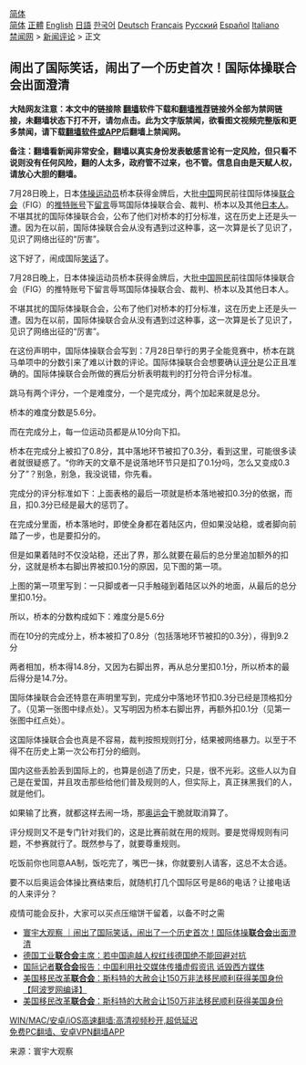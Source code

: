  <!-- 面包屑导航 --> <div class="breadcrumb"><!-- GTranslate: https://gtranslate.io/ -->  <div class="switcher notranslate">  <div class="selected">  <a href="#" onclick="return false;"> 简体</a>  </div>  <div class="option">  <a href="https://www.bannedbook.org" onclick="doGTranslate('zh-CN|zh-CN');jQuery('div.switcher div.selected a').html(jQuery(this).html());return false;" title="简体中文" class="nturl selected"> 简体</a>  <a href="https://www.bannedbook.org/zh-tw/" onclick="doGTranslate('zh-CN|zh-TW');jQuery('div.switcher div.selected a').html(jQuery(this).html());return false;" title="繁體中文" class="nturl"> 正體</a>  <a href="https://www.bannedbook.org/en/" onclick="doGTranslate('zh-CN|en');jQuery('div.switcher div.selected a').html(jQuery(this).html());return false;" title="English" class="nturl"> English</a>  <a href="https://www.bannedbook.org/ja/" onclick="doGTranslate('zh-CN|ja');jQuery('div.switcher div.selected a').html(jQuery(this).html());return false;" title="日本語" class="nturl"> 日語</a>  <a href="https://www.bannedbook.org/ko/" onclick="doGTranslate('zh-CN|ko');jQuery('div.switcher div.selected a').html(jQuery(this).html());return false;" title="한국어" class="nturl"> 한국어</a>  <a href="https://www.bannedbook.org/de/" onclick="doGTranslate('zh-CN|de');jQuery('div.switcher div.selected a').html(jQuery(this).html());return false;" title="Deutsch" class="nturl"> Deutsch</a>  <a href="https://www.bannedbook.org/fr/" onclick="doGTranslate('zh-CN|fr');jQuery('div.switcher div.selected a').html(jQuery(this).html());return false;" title="Français" class="nturl"> Français</a>  <a href="https://www.bannedbook.org/ru/" onclick="doGTranslate('zh-CN|ru');jQuery('div.switcher div.selected a').html(jQuery(this).html());return false;" title="Русский" class="nturl"> Русский</a>  <a href="https://www.bannedbook.org/es/" onclick="doGTranslate('zh-CN|es');jQuery('div.switcher div.selected a').html(jQuery(this).html());return false;" title="Español" class="nturl"> Español</a>  <a href="https://www.bannedbook.org/it/" onclick="doGTranslate('zh-CN|it');jQuery('div.switcher div.selected a').html(jQuery(this).html());return false;" title="Italiano" class="nturl"> Italiano</a>  </div>  </div>      <div class='breadcrumb-sub'><!-- Breadcrumb NavXT 6.3.0 --> <a href="https://www.bannedbook.org/" class="home">禁闻网</a> &gt; <a href="https://www.bannedbook.org/bnews/comments/" class="category">新闻评论</a> &gt; 正文</div></div><h2>闹出了国际笑话，闹出了一个历史首次！国际体操联合会出面澄清</h2> <p class="notice"><b>大陆网友注意：本文中的链接除 <a href="https://github.com/bannedbook/fanqiang" >翻墙</a>软件下载和<a href="https://github.com/killgcd/justmysocks/blob/master/README.md">翻墙推荐</a>链接外全部为禁网链接，未翻墙状态下打不开，请勿点击。此为文字版禁闻，欲看图文视频完整版和更多禁闻，请下载<a href="https://github.com/bannedbook/fanqiang">翻墙软件或APP</a>后翻墙上禁闻网。</p><p>备注：翻墙看新闻非常安全，翻墙以真实身份发表敏感言论有一定风险，但只看不说则没有任何风险，翻的人太多，政府管不过来，也不管。信息自由是天赋人权，请放心大胆的翻墙。</b></p>  <div class="entry"> <p id="summary">7月28日晚上，日本<a href="https://www.bannedbook.org/bnews/tag/%e4%bd%93%e6%93%8d/" class="st_tag internal_tag" rel="tag" title="标签 体操 下的日志">体操</a><a href="https://www.bannedbook.org/bnews/tag/%E8%BF%90%E5%8A%A8%E5%91%98/" class="st_tag internal_tag" rel="tag" title="标签 运动员 下的日志">运动员</a>桥本获得金牌后，大批<span class='wp_keywordlink_affiliate'><a href="https://www.bannedbook.org/" title="中国" target="_blank">中国</a></span>网民前往国际体操<a href="https://www.bannedbook.org/bnews/tag/%E8%81%94%E5%90%88%E4%BC%9A/" class="st_tag internal_tag" rel="tag" title="标签 联合会 下的日志">联合会</a>（FIG）的<a href="https://www.bannedbook.org/bnews/tag/%E6%8E%A8%E7%89%B9%E8%B4%A6%E5%8F%B7/" class="st_tag internal_tag" rel="tag" title="标签 推特账号 下的日志">推特账号</a>下<span class='wp_keywordlink'><a href="https://www.bannedbook.org/bnews/tougao/" title="留言" target="_blank">留言</a></span>辱骂国际体操联合会、裁判、桥本以及其他<a href="https://www.bannedbook.org/bnews/tag/%e6%97%a5%e6%9c%ac%e4%ba%ba/" class="st_tag internal_tag" rel="tag" title="标签 日本人 下的日志">日本人</a>。不堪其扰的国际体操联合会，公布了他们对桥本的打分标准，这在历史上还是头一遭。因为在以前，国际体操联合会从没有遇到过这种事，这一次算是长了见识了，见识了网络出征的“厉害”。</p> <p>这下好了，闹成国际<a href="https://www.bannedbook.org/bnews/tag/%E7%AC%91%E8%AF%9D/" class="st_tag internal_tag" rel="tag" title="标签 笑话 下的日志">笑话</a>了。</p> <p>7月28日晚上，日本体操运动员桥本获得金牌后，大批<a href="https://www.bannedbook.org/bnews/tag/%E4%B8%AD%E5%9B%BD%E7%BD%91%E6%B0%91/" class="st_tag internal_tag" rel="tag" title="标签 中国网民 下的日志">中国网民</a>前往国际体操联合会（FIG）的推特账号下留言辱骂国际体操联合会、裁判、桥本以及其他日本人。</p> <p>不堪其扰的国际体操联合会，公布了他们对桥本的打分标准，这在历史上还是头一遭。因为在以前，国际体操联合会从没有遇到过这种事，这一次算是长了见识了，见识了网络出征的“厉害”。</p> <p>在这份声明中，国际体操联合会写到：7月28日举行的男子全能竞赛中，桥本在跳马单项中的分数引来了难以计数的评论。国际体操联合会想要确认<a href="https://www.bannedbook.org/bnews/tag/%E8%AF%84%E5%88%86/" class="st_tag internal_tag" rel="tag" title="标签 评分 下的日志">评分</a>是公正且准确的。国际体操联合会所做的赛后分析表明裁判的打分符合评分标准。</p> <p>跳马有两个评分，一个是难度分，一个是完成分，两个加起来就是总分。</p>  <p>桥本的难度分数是5.6分。</p> <p>而在完成分上，每一位运动员都是从10分向下扣。</p> <p>桥本在完成分上被扣了0.8分，其中落地环节被扣了0.3分，看到这里，可能很多读者就很疑惑了。“你昨天的文章不是说落地环节只是扣了0.1分吗，怎么又变成0.3分了”？别急，别急，我没说错，你先看。</p> <p>完成分的评分标准如下：上面表格的最后一项就是桥本落地被扣0.3分的依据，而且，扣0.3分已经是最大的惩罚了。</p> <p>在完成分里面，桥本落地时，即使全身都在着陆区内，但如果没站稳，或者脚向前踏了一步，也是要扣分的。</p> <p>但是如果着陆时不仅没站稳，还出了界，那么就要在最后的总分里追加额外的扣分，这就是桥本右脚出界被扣0.1分的原因，见下图的第一项。</p>  <p>上图的第一项里写到：一只脚或者一只手触碰到着陆区以外的地面，从最后的总分里扣0.1分。</p> <p>所以，桥本的分数构成如下：难度分是5.6分</p> <p>而在10分的完成分上，桥本被扣了0.8分（包括落地环节被扣的0.3分），得到9.2分</p> <p>两者相加，桥本得14.8分，又因为右脚出界，再从总分里扣0.1分，所以桥本的最后得分是14.7分。</p> <p>国际体操联合会还特意在声明里写到，完成分中落地环节扣0.3分已经是顶格扣分了。（见第一张图中绿点处）。又写明因为桥本右脚出界，再额外扣0.1分（见第一张图中红点处）。</p> <p>这国际体操联合会也真是不容易，裁判按照规则打分，结果被网络暴力。以至于不得不在历史上第一次公布打分的细则。</p>  <p>国内这些丢脸丢到国际上的，也算是创造了历史，只是，很不光彩。这些人以为自己是在爱国，并且攻击那些给他们普及规则的人，但实际上，真正抹黑我们的人，就是他们。</p> <p>如果输了比赛，就都这样去闹一场，那<a href="https://www.bannedbook.org/bnews/tag/%E5%A5%A5%E8%BF%90%E4%BC%9A/" class="st_tag internal_tag" rel="tag" title="标签 奥运会 下的日志">奥运会</a>干脆就取消算了。</p> <p>评分规则又不是专门针对我们的，这是比赛前就在用的规则。要是觉得规则有问题，不参赛就行了。既然参与了，就要尊重规则。</p> <p>吃饭前你也同意AA制，饭吃完了，嘴巴一抹，你就要别人请客，这总不太合适。</p> <p>要不以后奥运会体操比赛结束后，就随机打几个国际区号是86的电话？让接电话的人来评分？</p> <p>疫情可能会反扑，大家可以买点压缩饼干留着，以备不时之需</p>  <ul class='op-related-articles' title='相关阅读'> <li><a href='https://www.bannedbook.org/bnews/baitai/20210731/1597611.html' target='_blank'>寰宇大观察 ｜闹出了国际笑话，闹出了一个历史首次！国际体操<b>联合会</b>出面澄清</a></li> <li><a href='https://www.bannedbook.org/bnews/baitai/20210623/1572927.html' target='_blank'>德国工业<b>联合会</b>主席：若中国逾越人权红线德国绝不能回避对抗</a></li> <li><a href='https://www.bannedbook.org/bnews/baitai/20210523/1552215.html' target='_blank'>国际记者<b>联合会</b>报告：中国利用社交媒体传播虚假资讯 诋毁西方媒体</a></li> <li><a href='https://www.bannedbook.org/bnews/cnnews/20210318/1507723.html' target='_blank'>美国移民改革<b>联合会</b>：斯科特的大赦会让150万非法移民顺利获得美国身份【阿波罗网编译】</a></li> <li><a href='https://www.bannedbook.org/bnews/cnnews/20210318/1507721.html' target='_blank'>美国移民改革<b>联合会</b>：斯科特的大赦会让150万非法移民顺利获得美国身份</a></li> </ul> <p class="texttj"> <a href="https://github.com/bannedbook/fanqiang/wiki/V2ray%E6%9C%BA%E5%9C%BA" target="_blank">WIN/MAC/安卓/iOS高速翻墙:高清视频秒开,超低延迟</a><br/> <a href="https://github.com/bannedbook/fanqiang/wiki/%E7%A6%81%E9%97%BB%E7%BD%91%E5%AE%89%E5%8D%93%E7%BF%BB%E5%A2%99%E6%96%B0%E9%97%BBAPP" target="_blank">免费PC翻墙、安卓VPN翻墙APP</a></p><p> 来源：寰宇大观察 </p><a name='sharetosocial'></a>  <div style="margin-bottom:5px;padding-bottom:5px;clear:both"> <div id="archive-pix-1" class="banner-ads"> <!-- AuctionX Display platform tag START --> <div id="26318x728x90x621x_ADSLOT2" clicktrack="%%CLICK_URL_ESC%%"></div> <!-- AuctionX Display platform tag END --> </div> <div id="archive-pix-2" class="banner-ads"> <!-- AuctionX Display platform tag START --> <div id="26315x300x250x621x_ADSLOT2" clicktrack="%%CLICK_URL_ESC%%"></div> <!-- AuctionX Display platform tag END --> </div> </div>  <div id="archive-pix-1" class="banner-ads"> <!-- AuctionX Display platform tag START --> <div id="26318x728x90x621x_ADSLOT3" clicktrack="%%CLICK_URL_ESC%%"></div> <!-- AuctionX Display platform tag END --> </div> </div><!--END ENTRY--> 